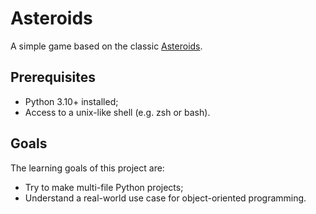 # Asteroids

A simple game based on the classic [Asteroids](https://en.wikipedia.org/wiki/Asteroids_(video_game)).

## Prerequisites
- Python 3.10+ installed;
- Access to a unix-like shell (e.g. zsh or bash).

## Goals
The learning goals of this project are:

- Try to make multi-file Python projects;
- Understand a real-world use case for object-oriented programming.
